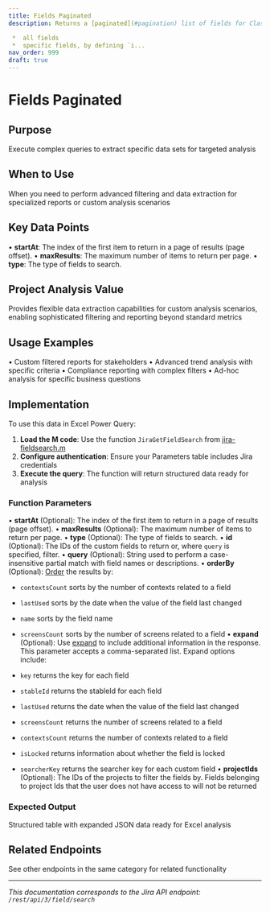 ```yaml
---
title: Fields Paginated
description: Returns a [paginated](#pagination) list of fields for Classic Jira projects. The list can include:

 *  all fields
 *  specific fields, by defining `i...
nav_order: 999
draft: true
---
```


# Fields Paginated

## Purpose
Execute complex queries to extract specific data sets for targeted analysis

## When to Use
When you need to perform advanced filtering and data extraction for specialized reports or custom analysis scenarios

## Key Data Points
• **startAt**: The index of the first item to return in a page of results (page offset).
• **maxResults**: The maximum number of items to return per page.
• **type**: The type of fields to search.

## Project Analysis Value
Provides flexible data extraction capabilities for custom analysis scenarios, enabling sophisticated filtering and reporting beyond standard metrics

## Usage Examples
• Custom filtered reports for stakeholders
• Advanced trend analysis with specific criteria
• Compliance reporting with complex filters
• Ad-hoc analysis for specific business questions

## Implementation
To use this data in Excel Power Query:

1. **Load the M code**: Use the function `JiraGetFieldSearch` from [jira-fieldsearch.m](../assets/jira-fieldsearch.m)
2. **Configure authentication**: Ensure your Parameters table includes Jira credentials
3. **Execute the query**: The function will return structured data ready for analysis

### Function Parameters
• **startAt** (Optional): The index of the first item to return in a page of results (page offset).
• **maxResults** (Optional): The maximum number of items to return per page.
• **type** (Optional): The type of fields to search.
• **id** (Optional): The IDs of the custom fields to return or, where `query` is specified, filter.
• **query** (Optional): String used to perform a case-insensitive partial match with field names or descriptions.
• **orderBy** (Optional): [Order](#ordering) the results by:

 *  `contextsCount` sorts by the number of contexts related to a field
 *  `lastUsed` sorts by the date when the value of the field last changed
 *  `name` sorts by the field name
 *  `screensCount` sorts by the number of screens related to a field
• **expand** (Optional): Use [expand](#expansion) to include additional information in the response. This parameter accepts a comma-separated list. Expand options include:

 *  `key` returns the key for each field
 *  `stableId` returns the stableId for each field
 *  `lastUsed` returns the date when the value of the field last changed
 *  `screensCount` returns the number of screens related to a field
 *  `contextsCount` returns the number of contexts related to a field
 *  `isLocked` returns information about whether the field is locked
 *  `searcherKey` returns the searcher key for each custom field
• **projectIds** (Optional): The IDs of the projects to filter the fields by. Fields belonging to project Ids that the user does not have access to will not be returned

### Expected Output
Structured table with expanded JSON data ready for Excel analysis

## Related Endpoints
See other endpoints in the same category for related functionality

---
*This documentation corresponds to the Jira API endpoint: `/rest/api/3/field/search`*
